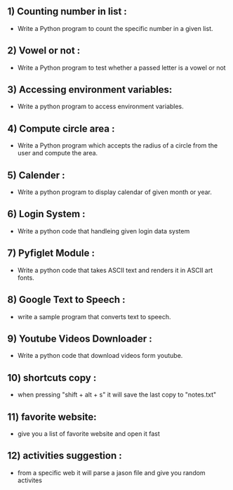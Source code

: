 ## 1) Counting number in list :   
 * Write a Python program to count the specific number  in a given list.
## 2) Vowel or not : 
 * Write a Python program to test whether a passed letter is a vowel or not
## 3) Accessing environment variables:
 * Write a python program to access environment variables.
## 4) Compute circle area :
 * Write a Python program which accepts the radius of a circle from the user and compute the area.
## 5) Calender :
 * Write a python program to display calendar of given month or year.
## 6) Login System :
 * Write a python code that handleing given login data system
## 7) Pyfiglet Module :
 * Write a python code that takes ASCII text and renders it in ASCII art fonts.
## 8) Google Text to Speech : 
 * write a sample program that converts text to speech.
## 9) Youtube Videos Downloader :
 * Write a python code that download videos form youtube.
## 10) shortcuts copy :
 * when pressing "shift + alt + s" it will save the last copy to "notes.txt"
## 11) favorite website:
 * give you a list of favorite website and open it fast
## 12) activities suggestion :
 * from a specific web it will parse a jason file and give you random activites
 